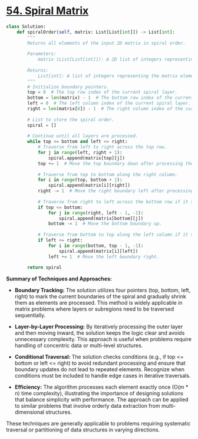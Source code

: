 # [54. Spiral Matrix](https://leetcode.com/problems/spiral-matrix/description/)

```python
class Solution:
    def spiralOrder(self, matrix: List[List[int]]) -> List[int]:
        """
        Returns all elements of the input 2D matrix in spiral order.
        
        Parameters:
            matrix (List[List[int]]): A 2D list of integers representing the matrix.
        
        Returns:
            List[int]: A list of integers representing the matrix elements in spiral order.
        """
        # Initialize boundary pointers.
        top = 0  # The top row index of the current spiral layer.
        bottom = len(matrix) - 1  # The bottom row index of the current spiral layer.
        left = 0  # The left column index of the current spiral layer.
        right = len(matrix[0]) - 1  # The right column index of the current spiral layer.
        
        # List to store the spiral order.
        spiral = []
        
        # Continue until all layers are processed.
        while top <= bottom and left <= right:
            # Traverse from left to right across the top row.
            for j in range(left, right + 1):
                spiral.append(matrix[top][j])
            top += 1  # Move the top boundary down after processing the top row.
            
            # Traverse from top to bottom along the right column.
            for i in range(top, bottom + 1):
                spiral.append(matrix[i][right])
            right -= 1  # Move the right boundary left after processing the right column.
            
            # Traverse from right to left across the bottom row if it still exists.
            if top <= bottom:
                for j in range(right, left - 1, -1):
                    spiral.append(matrix[bottom][j])
                bottom -= 1  # Move the bottom boundary up.
            
            # Traverse from bottom to top along the left column if it still exists.
            if left <= right:
                for i in range(bottom, top - 1, -1):
                    spiral.append(matrix[i][left])
                left += 1  # Move the left boundary right.
        
        return spiral
```

**Summary of Techniques and Approaches:**

- **Boundary Tracking:** The solution utilizes four pointers (top, bottom, left, right) to mark the current boundaries of the spiral and gradually shrink them as elements are processed. This method is widely applicable in matrix problems where layers or subregions need to be traversed sequentially.

- **Layer-by-Layer Processing:** By iteratively processing the outer layer and then moving inward, the solution keeps the logic clear and avoids unnecessary complexity. This approach is useful when problems require handling of concentric data or multi-level structures.

- **Conditional Traversal:** The solution checks conditions (e.g., if top <= bottom or left <= right) to avoid redundant processing and ensure that boundary updates do not lead to repeated elements. Recognize when conditions must be included to handle edge cases in iterative traversals.

- **Efficiency:** The algorithm processes each element exactly once (O(m * n) time complexity), illustrating the importance of designing solutions that balance simplicity with performance. The approach can be applied to similar problems that involve orderly data extraction from multi-dimensional structures.

These techniques are generally applicable to problems requiring systematic traversal or partitioning of data structures in varying directions.
